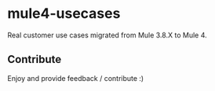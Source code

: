 # mule4-usecases

Real customer use cases migrated from Mule 3.8.X to Mule 4.

## Contribute
Enjoy and provide feedback / contribute :)